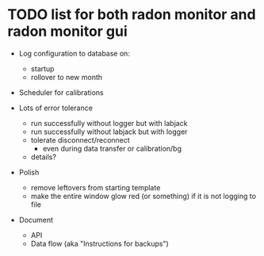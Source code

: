 # TODO list for both radon monitor and radon monitor gui

* Log configuration to database on:
    - startup
    - rollover to new month
* Scheduler for calibrations
* Lots of error tolerance
    - run successfully without logger but with labjack
    - run successfully without labjack but with logger
    - tolerate disconnect/reconnect
        - even during data transfer or calibration/bg
    - details?
* Polish
    - remove leftovers from starting template
    - make the entire window glow red (or something) if it is not logging to file


* Document 
    - API
    - Data flow (aka "Instructions for backups")